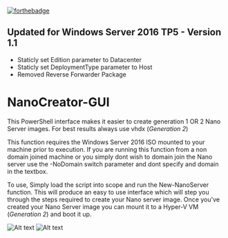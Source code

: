 [![forthebadge](http://forthebadge.com/images/badges/gluten-free.svg)](http://forthebadge.com)

## Updated for Windows Server 2016 TP5 - Version 1.1

* Staticly set Edition parameter to Datacenter
* Staticly set DeploymentType parameter to Host
* Removed Reverse Forwarder Package

# NanoCreator-GUI
This PowerShell interface makes it easier to create generation 1 OR 2 Nano Server images. For best results always use vhdx (*Generation 2*)

This function requires the Windows Server 2016 ISO mounted to your machine prior to execution.
If you are running this function from a non domain joined machine or you simply dont wish to domain join the Nano server use the -NoDomain switch parameter and dont specify and domain in the textbox. 

To use, Simply load the script into scope and run the New-NanoServer function. 
This will produce an easy to use interface which will step you through the steps required to create your Nano server image.
Once you've created your Nano Server image you can mount it to a Hyper-V VM (*Generation 2*) and boot it up.

![Alt text](https://flynnbundy.files.wordpress.com/2015/12/nano1.png "Example")
![Alt text](https://flynnbundy.files.wordpress.com/2015/12/creatingiisserver.png "Example")

